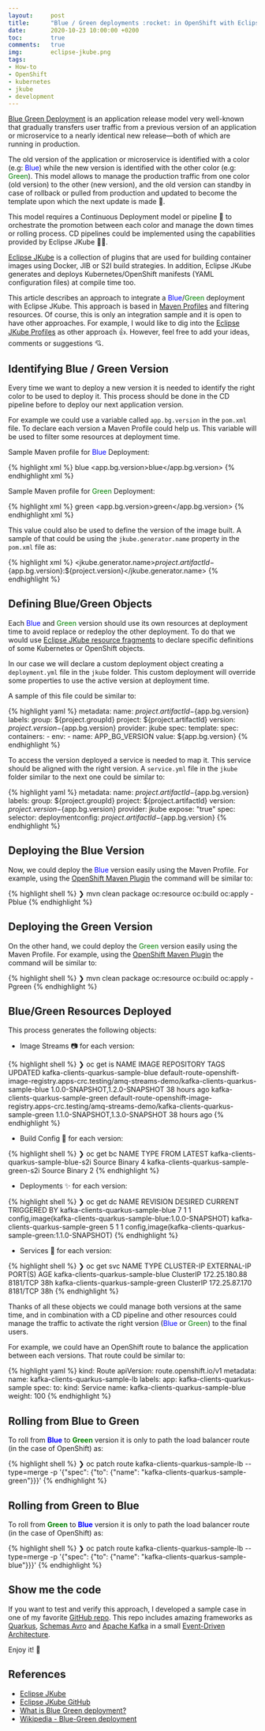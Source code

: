 ```yaml
---
layout:     post
title:      "Blue / Green deployments :rocket: in OpenShift with Eclipse JKube"
date:       2020-10-23 10:00:00 +0200
toc:        true
comments:   true
img:        eclipse-jkube.png
tags: 
- How-to 
- OpenShift
- kubernetes
- jkube
- development
---
```


[Blue Green Deployment](https://martinfowler.com/bliki/BlueGreenDeployment.html) is an application release
model very well-known that gradually transfers user traffic from a previous version of an application or microservice
to a nearly identical new release—both of which are running in production. 

The old version of the application or microservice is identified with a color (e.g: <span style="color:blue">Blue</span>)
while the new version is identified with the other color (e.g: <span style="color:green">Green</span>). This model
allows to manage the production traffic from one color (old version) to the other (new version), and the old
version can standby in case of rollback or pulled from production and updated to become the template upon
which the next update is made :dizzy:.

This model requires a Continuous Deployment model or pipeline :incoming_envelope: to orchestrate the promotion
between each color and manage the down times or rolling process. CD pipelines could be implemented using
the capabilities provided by Eclipse JKube :sparkler::bulb:.

[Eclipse JKube](https://www.eclipse.org/jkube/) is a collection of plugins that are used for building
container images using Docker, JIB or S2I build strategies. In addition, Eclipse JKube generates and
deploys Kubernetes/OpenShift manifests (YAML configuration files) at compile time too.

This article describes an approach to integrate a <span style="color:blue">Blue</span>/<span style="color:green">Green</span>
deployment with Eclipse JKube. This approach is based in
[Maven Profiles](https://maven.apache.org/guides/introduction/introduction-to-profiles.html)
and filtering resources. Of course, this is only an integration sample and it is open to
have other approaches. For example, I would like to dig into the 
[Eclipse JKube Profiles](https://www.eclipse.org/jkube/docs/kubernetes-maven-plugin#profiles) as other
approach :+1:. However, feel free to add your ideas, comments or suggestions :cupid:.

## Identifying Blue / Green Version

Every time we want to deploy a new version it is needed to identify the right color to be
used to deploy it. This process should be done in the CD pipeline before to deploy our
next application version.

For example we could use a variable called ```app.bg.version``` in the ```pom.xml``` file. To
declare each version a Maven Profile could help us. This variable will be used to filter some
resources at deployment time.

Sample Maven profile for <span style="color:blue">Blue</span> Deployment:

{% highlight xml %}
<profile>
    <id>blue</id>
    <properties>
        <app.bg.version>blue</app.bg.version>
    </properties>
</profile>
{% endhighlight xml %}

Sample Maven profile for <span style="color:green">Green</span> Deployment:

{% highlight xml %}
<profile>
    <id>green</id>
    <properties>
        <app.bg.version>green</app.bg.version>
    </properties>
</profile>
{% endhighlight xml %}

This value could also be used to define the version of the image built. A sample of that could
be using the ```jkube.generator.name``` property in the ```pom.xml``` file as:

{% highlight xml %}
<jkube.generator.name>${project.artifactId}-${app.bg.version}:${project.version}</jkube.generator.name>
{% endhighlight %}

## Defining Blue/Green Objects

Each <span style="color:blue">Blue</span> and <span style="color:green">Green</span> version should use its own
resources at deployment time to avoid replace or redeploy the other deployment. To do that we would use
[Eclipse JKube resource fragments](https://www.eclipse.org/jkube/docs/kubernetes-maven-plugin#_resource_fragments)
to declare specific definitions of some Kubernetes or OpenShift objects.

In our case we will declare a custom deployment object creating a ```deployment.yml``` file in
the ```jkube``` folder. This custom deployment will override some properties to use the
active version at deployment time.

A sample of this file could be similar to:

{% highlight yaml %}
metadata:
  name: ${project.artifactId}-${app.bg.version}
  labels:
    group: ${project.groupId}
    project: ${project.artifactId}
    version: ${project.version}-${app.bg.version}
    provider: jkube
spec:
  template:
    spec:
      containers:
        - env:
          - name: APP_BG_VERSION
            value: ${app.bg.version}
{% endhighlight %}

To access the version deployed a service is needed to map it. This service should be
aligned with the right version. A ```service.yml``` file in the ```jkube``` folder similar
to the next one could be similar to:

{% highlight yaml %}
metadata:
  name: ${project.artifactId}-${app.bg.version}
  labels:
    group: ${project.groupId}
    project: ${project.artifactId}
    version: ${project.version}-${app.bg.version}
    provider: jkube
    expose: "true"
spec:
  selector:
    deploymentconfig: ${project.artifactId}-${app.bg.version}
{% endhighlight %}

## Deploying the Blue Version

Now, we could deploy the <span style="color:blue">Blue</span> version easily using the Maven Profile.
For example, using the [OpenShift Maven Plugin](https://www.eclipse.org/jkube/docs/openshift-maven-plugin) the
command will be similar to:

{% highlight shell %}
❯ mvn clean package oc:resource oc:build oc:apply -Pblue
{% endhighlight %}

## Deploying the Green Version

On the other hand, we could deploy the <span style="color:green">Green</span> version easily using the Maven Profile. For
example, using the [OpenShift Maven Plugin](https://www.eclipse.org/jkube/docs/openshift-maven-plugin)
the command will be similar to:

{% highlight shell %}
❯ mvn clean package oc:resource oc:build oc:apply -Pgreen
{% endhighlight %}

## Blue/Green Resources Deployed

This process generates the following objects:

* Image Streams :camera: for each version:

{% highlight shell %}
❯ oc get is
NAME                                 IMAGE REPOSITORY                                                                                              TAGS                            UPDATED
kafka-clients-quarkus-sample-blue    default-route-openshift-image-registry.apps-crc.testing/amq-streams-demo/kafka-clients-quarkus-sample-blue    1.0.0-SNAPSHOT,1.2.0-SNAPSHOT   38 hours ago
kafka-clients-quarkus-sample-green   default-route-openshift-image-registry.apps-crc.testing/amq-streams-demo/kafka-clients-quarkus-sample-green   1.1.0-SNAPSHOT,1.3.0-SNAPSHOT   38 hours ago
{% endhighlight %}

* Build Config :construction_worker: for each version:

{% highlight shell %}
❯ oc get bc
NAME                                     TYPE     FROM     LATEST
kafka-clients-quarkus-sample-blue-s2i    Source   Binary   4
kafka-clients-quarkus-sample-green-s2i   Source   Binary   2
{% endhighlight %}

* Deployments :sparkles: for each version:

{% highlight shell %}
❯ oc get dc
NAME                                 REVISION   DESIRED   CURRENT   TRIGGERED BY
kafka-clients-quarkus-sample-blue    7          1         1         config,image(kafka-clients-quarkus-sample-blue:1.0.0-SNAPSHOT)
kafka-clients-quarkus-sample-green   5          1         1         config,image(kafka-clients-quarkus-sample-green:1.1.0-SNAPSHOT)
{% endhighlight %}

* Services :eyes: for each version:

{% highlight shell %}
❯ oc get svc
NAME                                   TYPE        CLUSTER-IP       EXTERNAL-IP   PORT(S)                      AGE
kafka-clients-quarkus-sample-blue      ClusterIP   172.25.180.88    <none>        8181/TCP                     38h
kafka-clients-quarkus-sample-green     ClusterIP   172.25.87.170    <none>        8181/TCP                     38h
{% endhighlight %}

Thanks of all these objects we could manage both versions at the same time, and in combination with a CD pipeline and other resources
could manage the traffic to activate the right version (<span style="color:blue">Blue</span> or <span style="color:green">Green</span>)
to the final users.

For example, we could have an OpenShift route to balance the application between each versions. That route could be similar to:

{% highlight yaml %}
kind: Route
apiVersion: route.openshift.io/v1
metadata:
  name: kafka-clients-quarkus-sample-lb
  labels:
    app: kafka-clients-quarkus-sample
spec:
  to:
    kind: Service
    name: kafka-clients-quarkus-sample-blue
    weight: 100
{% endhighlight %}

## Rolling from Blue to Green

To roll from <span style="color:blue">**Blue**</span> to <span style="color:green">**Green**</span> version it is
only to path the load balancer route (in the case of OpenShift) as:

{% highlight shell %}
❯ oc patch route kafka-clients-quarkus-sample-lb --type=merge -p '{"spec": {"to": {"name": "kafka-clients-quarkus-sample-green"}}}'
{% endhighlight %}

## Rolling from Green to Blue

To roll from <span style="color:green">**Green**</span> to <span style="color:blue">**Blue**</span> version it is
only to path the load balancer route (in the case of OpenShift) as:

{% highlight shell %}
❯ oc patch route kafka-clients-quarkus-sample-lb --type=merge -p '{"spec": {"to": {"name": "kafka-clients-quarkus-sample-blue"}}}'
{% endhighlight %}

## Show me the code

If you want to test and verify this approach, I developed a sample case in one of my favorite
[GitHub repo](https://github.com/rmarting/kafka-clients-quarkus-sample/tree/feature/b-g-deployment-strategy).
This repo includes amazing frameworks as [Quarkus](https://quarkus.io/), [Schemas Avro](https://avro.apache.org/)
and [Apache Kafka](https://kafka.apache.org/) in a
small [Event-Driven Architecture](https://en.wikipedia.org/wiki/Event-driven_architecture).

Enjoy it! :muscle:

## References

* [Eclipse JKube](https://www.eclipse.org/jkube/)
* [Eclipse JKube GitHub](https://github.com/eclipse/jkube)
* [What is Blue Green deployment?](https://www.redhat.com/en/topics/devops/what-is-blue-green-deployment)
* [Wikipedia - Blue-Green deployment](https://en.wikipedia.org/wiki/Blue-green_deployment)
